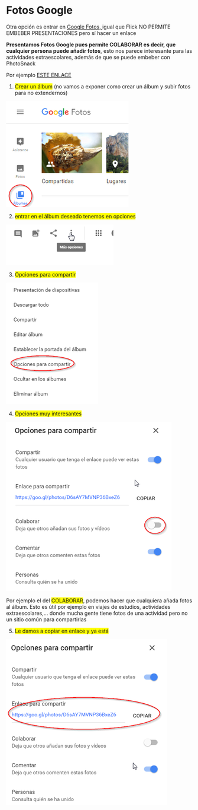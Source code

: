 
# Fotos Google

Otra opción es entrar en [Google Fotos, ](https://photos.google.com/?hl=es)igual que Flick NO PERMITE EMBEBER PRESENTACIONES pero sí hacer un enlace

**Presentamos Fotos Google pues permite COLABORAR es decir, que cualquier persona puede añadir fotos**, esto nos parece interesante para las actividades extraescolares, además de que se puede embeber con PhotoSnack

Por ejemplo [ESTE ENLACE](https://goo.gl/photos/D6sAY7MVNP36BxeZ6)

1. <span style="background-color:yellow">Crear un álbum</span> (no vamos a exponer como crear un álbum y subir fotos para no extendernos)

![](img/2016-11-18_10_46_13-Albumes_-_Google_Fotos.png)

2. <span style="background-color:yellow">entrar en el álbum deseado tenemos en opciones</span>

![](img/2016-11-18_10_48_42-aranas_y_mantis_-_Google_Fotos.png)

3. <span style="background-color:yellow">Opciones para compartir</span>

![](img/2016-11-18_10_48_59-aranas_y_mantis_-_Google_Fotos.png)

4. <span style="background-color:yellow">Opciones muy interesantes</span>

![](img/2016-11-18_10_49_21-aranas_y_mantis_-_Google_Fotos.png)



Por ejemplo el del <span style="background-color:yellow">COLABORAR</span>, podemos hacer que cualquiera añada fotos al álbum. Esto es útil por ejemplo en viajes de estudios, actividades extraescolares,... donde mucha gente tiene fotos de una actividad pero no un sitio común para compartirlas

5. <span style="background-color:yellow">Le damos a copiar en enlace y ya está</span>

![](img/2016-11-18_10_50_18-aranas_y_mantis_-_Google_Fotos.png)



